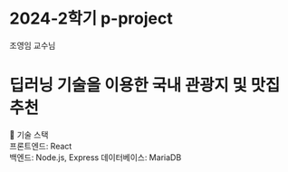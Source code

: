 # 2024-2학기 p-project

조영임 교수님

# 딥러닝 기술을 이용한 국내 관광지 및 맛집 추천  
🔧 기술 스택  
프론트엔드: React  
백엔드: Node.js, Express 
데이터베이스: MariaDB
